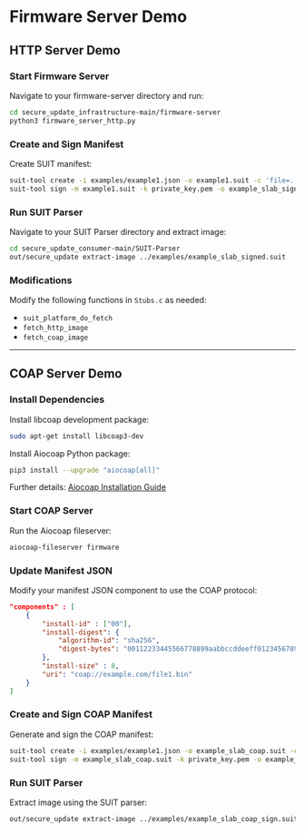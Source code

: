 # Firmware Server Demo

## HTTP Server Demo

### Start Firmware Server

Navigate to your firmware-server directory and run:

```bash
cd secure_update_infrastructure-main/firmware-server
python3 firmware_server_http.py
```

### Create and Sign Manifest

Create SUIT manifest:

```bash
suit-tool create -i examples/example1.json -o example1.suit -c 'file=../firmware-server/firmware/file1.bin,inst=[00],uri=http://example.com/file1.bin'
suit-tool sign -m example1.suit -k private_key.pem -o example_slab_signed.suit
```

### Run SUIT Parser

Navigate to your SUIT Parser directory and extract image:

```bash
cd secure_update_consumer-main/SUIT-Parser
out/secure_update extract-image ../examples/example_slab_signed.suit
```

### Modifications

Modify the following functions in `Stubs.c` as needed:

* `suit_platform_do_fetch`
* `fetch_http_image`
* `fetch_coap_image`

---

## COAP Server Demo

### Install Dependencies

Install libcoap development package:

```bash
sudo apt-get install libcoap3-dev
```

Install Aiocoap Python package:

```bash
pip3 install --upgrade "aiocoap[all]"
```

Further details: [Aiocoap Installation Guide](https://aiocoap.readthedocs.io/en/latest/installation.html)

### Start COAP Server

Run the Aiocoap fileserver:

```bash
aiocoap-fileserver firmware
```

### Update Manifest JSON

Modify your manifest JSON component to use the COAP protocol:

```json
"components" : [
    {
        "install-id" : ["00"],
        "install-digest": {
            "algorithm-id": "sha256",
            "digest-bytes": "00112233445566778899aabbccddeeff0123456789abcdeffedcba9876543210"
        },
        "install-size" : 8,
        "uri": "coap://example.com/file1.bin"
    }
]
```

### Create and Sign COAP Manifest

Generate and sign the COAP manifest:

```bash
suit-tool create -i examples/example1.json -o example_slab_coap.suit -c 'file=../firmware-server/firmware/file1.bin,inst=[00],uri=coap://example.com/file1.bin'
suit-tool sign -m example_slab_coap.suit -k private_key.pem -o example_slab_coap_sign.suit
```

### Run SUIT Parser

Extract image using the SUIT parser:

```bash
out/secure_update extract-image ../examples/example_slab_coap_sign.suit
```

